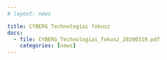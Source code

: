 ```yaml
---
# layout: news

title: CYBERG Technologiai fokusz
docs:
  - file: CYBERG_Technologiai_fokusz_20200319.pdf
    categories: [news]
---
```

